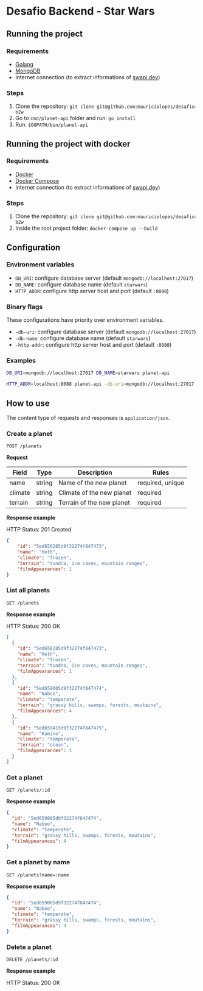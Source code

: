 # Desafio Backend - Star Wars

## Running the project
### Requirements
- [Golang](https://golang.org)
- [MongoDB](https://www.mongodb.com)
- Internet connection (to extract informations of [swapi.dev](https://swapi.dev))

### Steps
1. Clone the repository: `git clone git@github.com:mauriciolopes/desafio-b2w`
2. Go to `cmd/planet-api` folder and run: `go install`
3. Run: `$GOPATH/bin/planet-api`

## Running the project with docker
### Requirements
- [Docker](https://www.docker.com)
- [Docker Compose](https://www.docker.com)
- Internet connection (to extract informations of [swapi.dev](https://swapi.dev))

### Steps
1. Clone the repository: `git clone git@github.com:mauriciolopes/desafio-b2w`
2. Inside the root project folder: `docker-compose up --build`

## Configuration
### Environment variables
- `DB_URI`: configure database server (default `mongodb://localhost:27017`)
- `DB_NAME`: configure database name (default `starwars`)
- `HTTP_ADDR`: configure http server host and port (default `:8080`)

### Binary flags
These configurations have priority over environment variables.
- `-db-uri`: configure database server (default `mongodb://localhost:27017`)
- `-db-name`: configure database name (default `starwars`)
- `-http-addr`: configure http server host and port (default `:8080`)

### Examples

```bash
DB_URI=mongodb://localhost:27017 DB_NAME=starwars planet-api
```

```bash
HTTP_ADDR=localhost:8088 planet-api -db-uri=mongodb://localhost:27017
```

## How to use

The content type of requests and responses is `application/json`.

### Create a planet

`POST /planets`

**Request**

| Field | Type | Description | Rules |
|---|---|---|---|
| name | string | Name of the new planet | required, unique |
| climate | string | Climate of the new planet | required |
| terrain | string | Terrain of the new planet | required |

**Response example**

HTTP Status: 201 Created

```json
{
    "id": "5ed656285d9f32274f847473",
    "name": "Hoth",
    "climate": "frozen",
    "terrain": "tundra, ice caves, mountain ranges",
    "filmAppearances": 1
}
```

### List all planets

`GET /planets`

**Response example**

HTTP Status: 200 OK

```json
[
  {
    "id": "5ed656285d9f32274f847473",
    "name": "Hoth",
    "climate": "frozen",
    "terrain": "tundra, ice caves, mountain ranges",
    "filmAppearances": 1
  },
  {
    "id": "5ed659005d9f32274f847474",
    "name": "Naboo",
    "climate": "temperate",
    "terrain": "grassy hills, swamps, forests, moutains",
    "filmAppearances": 4
  },
  {
    "id": "5ed659415d9f32274f847475",
    "name": "Kamino",
    "climate": "temperate",
    "terrain": "ocean",
    "filmAppearances": 1
  }
]
```

### Get a planet

`GET /planets/:id`

**Response example**

```json
{
  "id": "5ed659005d9f32274f847474",
  "name": "Naboo",
  "climate": "temperate",
  "terrain": "grassy hills, swamps, forests, moutains",
  "filmAppearances": 4
}
```

### Get a planet by name

`GET /planets?name=:name`

**Response example**

```json
{
  "id": "5ed659005d9f32274f847474",
  "name": "Naboo",
  "climate": "temperate",
  "terrain": "grassy hills, swamps, forests, moutains",
  "filmAppearances": 4
}
```

### Delete a planet

`DELETE /planets/:id`

**Response example**

HTTP Status: 200 OK
